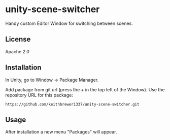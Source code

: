# unity-scene-switcher

Handy custom Editor Window for switching between scenes.

## License

Apache 2.0

## Installation

In Unity, go to Window -> Package Manager.

Add package from git url (press the + in the top left of the Window). Use the repository URL for this package:

```text
https://github.com/keithbrewer1337/unity-scene-switcher.git
```

## Usage

After installation a new menu "Packages" will appear.
